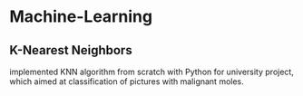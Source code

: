 # Machine-Learning

## K-Nearest Neighbors

implemented KNN algorithm from scratch with Python for university project, which aimed at classification of pictures with malignant moles.
